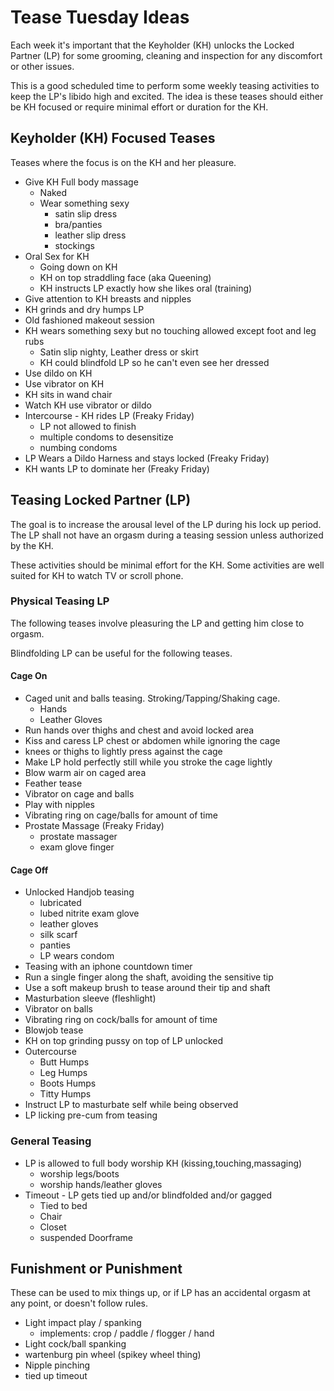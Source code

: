 # Tease Tuesday Ideas

Each week it's important that the Keyholder (KH) unlocks the Locked Partner (LP) for some grooming, cleaning and inspection for any discomfort or other issues.

This is a good scheduled time to perform some weekly teasing activities to keep the LP's libido high and excited.
The idea is these teases should either be KH focused or require minimal effort or duration for the KH.

## Keyholder (KH) Focused Teases

Teases where the focus is on the KH and her pleasure.

* Give KH Full body massage
   * Naked
   * Wear something sexy
      * satin slip dress
      * bra/panties
      * leather slip dress
      * stockings
* Oral Sex for KH
   * Going down on KH
   * KH on top straddling face (aka Queening)
   * KH instructs LP exactly how she likes oral (training)
* Give attention to KH breasts and nipples
* KH grinds and dry humps LP
* Old fashioned makeout session
* KH wears something sexy but no touching allowed except foot and leg rubs
   * Satin slip nighty, Leather dress or skirt
   * KH could blindfold LP so he can't even see her dressed
* Use dildo on KH
* Use vibrator on KH
* KH sits in wand chair
* Watch KH use vibrator or dildo
* Intercourse - KH rides LP (Freaky Friday)
   * LP not allowed to finish
   * multiple condoms to desensitize
   * numbing condoms
* LP Wears a Dildo Harness and stays locked (Freaky Friday)
* KH wants LP to dominate her (Freaky Friday)

## Teasing Locked Partner (LP)

The goal is to increase the arousal level of the LP during his lock up period.
The LP shall not have an orgasm during a teasing session unless authorized by the KH.

These activities should be minimal effort for the KH.
Some activities are well suited for KH to watch TV or scroll phone.

### Physical Teasing LP

The following teases involve pleasuring the LP and getting him close to orgasm.

Blindfolding LP can be useful for the following teases.

#### Cage On

* Caged unit and balls teasing. Stroking/Tapping/Shaking cage.
   * Hands
   * Leather Gloves
 * Run hands over thighs and chest and avoid locked area
 * Kiss and caress LP chest or abdomen while ignoring the cage
 * knees or thighs to lightly press against the cage
 * Make LP hold perfectly still while you stroke the cage lightly
 * Blow warm air on caged area
 * Feather tease
 * Vibrator on cage and balls
 * Play with nipples
 * Vibrating ring on cage/balls for amount of time
 * Prostate Massage (Freaky Friday)
   * prostate massager
   * exam glove finger

#### Cage Off

* Unlocked Handjob teasing
   * lubricated
   * lubed nitrite exam glove
   * leather gloves
   * silk scarf
   * panties
   * LP wears condom
 * Teasing with an iphone countdown timer
 * Run a single finger along the shaft, avoiding the sensitive tip
 * Use a soft makeup brush to tease around their tip and shaft
 * Masturbation sleeve (fleshlight)
 * Vibrator on balls
 * Vibrating ring on cock/balls for amount of time
 * Blowjob tease
 * KH on top grinding pussy on top of LP unlocked
 * Outercourse
   * Butt Humps
   * Leg Humps
   * Boots Humps
   * Titty Humps
 * Instruct LP to masturbate self while being observed
 * LP licking pre-cum from teasing

### General Teasing

* LP is allowed to full body worship KH (kissing,touching,massaging)
   * worship legs/boots
   * worship hands/leather gloves
* Timeout - LP gets tied up and/or blindfolded and/or gagged
   * Tied to bed
   * Chair
   * Closet
   * suspended Doorframe

## Funishment or Punishment

These can be used to mix things up, or if LP has an accidental orgasm at any point, or doesn't follow rules.

* Light impact play / spanking
   * implements: crop / paddle / flogger / hand
* Light cock/ball spanking
* wartenburg pin wheel (spikey wheel thing)
* Nipple pinching
* tied up timeout
